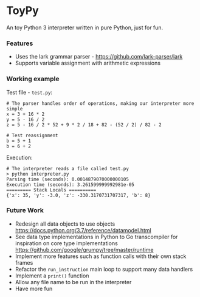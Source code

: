 # ToyPy

An toy Python 3 interpreter written in pure Python, just for fun.

### Features
- Uses the lark grammar parser - https://github.com/lark-parser/lark
- Supports variable assignment with arithmetic expressions

### Working example
Test file - `test.py`:
```python3
# The parser handles order of operations, making our interpreter more simple
x = 3 + 16 * 2
y = 5 - 16 / 2
z = 5 - 16 / 2 * 52 + 9 * 2 / 18 + 82 - (52 / 2) / 82 - 2

# Test reassignment
b = 5 + 1
b = 6 + 2
```

Execution:
```
# The interpreter reads a file called test.py
> python interpreter.py
Parsing time (seconds): 0.0014879070000000105
Execution time (seconds): 3.261599999992981e-05
========= Stack Locals ==========
{'x': 35, 'y': -3.0, 'z': -330.3170731707317, 'b': 8}
```

### Future Work
- Redesign all data objects to use objects https://docs.python.org/3.7/reference/datamodel.html
- See data type implementations in Python to Go transcompiler for inspiration on core type implementations https://github.com/google/grumpy/tree/master/runtime
- Implement more features such as function calls with their own stack frames
- Refactor the `run_instruction` main loop to support many data handlers
- Implement a `print()` function
- Allow any file name to be run in the interpreter
- Have more fun
